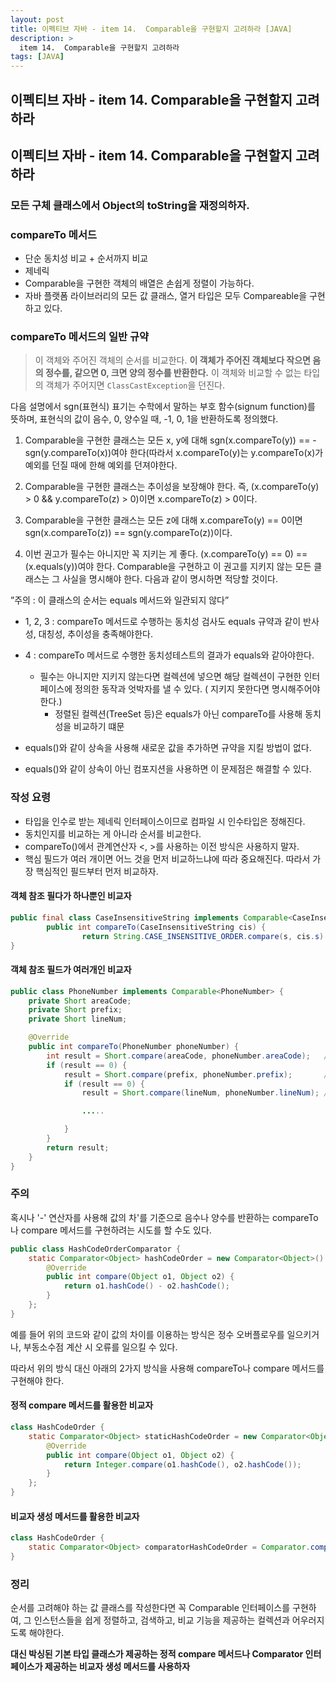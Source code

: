 ```yaml
---
layout: post
title: 이펙티브 자바 - item 14.  Comparable을 구현할지 고려하라 [JAVA]
description: >
  item 14.  Comparable을 구현할지 고려하라
tags: [JAVA]
---
```


## 이펙티브 자바 - item 14. Comparable을 구현할지 고려하라

## 이펙티브 자바 - item 14. Comparable을 구현할지 고려하라

### 모든 구체 클래스에서 Object의 toString을 재정의하자.

### compareTo 메서드

- 단순 동치성 비교 + 순서까지 비교
- 제네릭
- Comparable을 구현한 객체의 배열은 손쉽게 정렬이 가능하다.
- 자바 플랫폼 라이브러리의 모든 값 클래스, 열거 타입은 모두 Compareable을 구현하고 있다.

### compareTo 메서드의 일반 규약

> 이 객체와 주어진 객체의 순서를 비교한다. **이 객체가 주어진 객체보다 작으면 음의 정수를, 같으면 0, 크면 양의 정수를 반환한다.** 이 객체와 비교할 수 없는 타입의 객체가 주어지면 `ClassCastException`을 던진다.

다음 설명에서 sgn(표현식) 표기는 수학에서 말하는 부호 함수(signum function)를 뜻하며, 표현식의 값이 음수, 0, 양수일 때, -1, 0, 1을 반환하도록 정의했다.

1. Comparable을 구현한 클래스는 모든 x, y에 대해 sgn(x.compareTo(y)) == -sgn(y.compareTo(x))여야 한다(따라서 x.compareTo(y)는 y.compareTo(x)가 예외를 던질 때에 한해 예외를 던져야한다.

2. Comparable을 구현한 클래스는 추이성을 보장해야 한다. 즉, (x.compareTo(y) > 0 && y.compareTo(z) > 0)이면 x.compareTo(z) > 0이다.

3. Comparable을 구현한 클래스는 모든 z에 대해 x.compareTo(y) == 0이면 sgn(x.compareTo(z)) == sgn(y.compareTo(z))이다.

4. 이번 권고가 필수는 아니지만 꼭 지키는 게 좋다. (x.compareTo(y) == 0) == (x.equals(y))여야 한다. Comparable을 구현하고 이 권고를 지키지 않는 모든 클래스는 그 사실을 명시해야 한다. 다음과 같이 명시하면 적당할 것이다.

”주의 : 이 클래스의 순서는 equals 메서드와 일관되지 않다”

>

- 1, 2, 3 : compareTo 메서드로 수행하는 동치성 검사도 equals 규약과 같이 반사성, 대칭성, 추이성을 충족해야한다.

- 4 : compareTo 메서드로 수행한 동치성테스트의 결과가 equals와 같아야한다.
  - 필수는 아니지만 지키지 않는다면 컬렉션에 넣으면 해당 컬렉션이 구현한 인터페이스에 정의한 동작과 엇박자를 낼 수 있다. ( 지키지 못한다면 명시해주어야 한다.)
    - 정렬된 컬렉션(TreeSet 등)은 equals가 아닌 compareTo를 사용해 동치성을 비교하기 떄문
- equals()와 같이 상속을 사용해 새로운 값을 추가하면 규약을 지킬 방법이 없다.
- equals()와 같이 상속이 아닌 컴포지션을 사용하면 이 문제점은 해결할 수 있다.

### 작성 요령

- 타입을 인수로 받는 제네릭 인터페이스이므로 컴파일 시 인수타입은 정해진다.
- 동치인지를 비교하는 게 아니라 순서를 비교한다.
- compareTo()에서 관계연산자 <, >를 사용하는 이전 방식은 사용하지 말자.
- 핵심 필드가 여러 개이면 어느 것을 먼저 비교하느냐에 따라 중요해진다. 따라서 가장 핵심적인 필드부터 먼저 비교하자.

#### 객체 참조 필다가 하나뿐인 비교자

```java
public final class CaseInsensitiveString implements Comparable<CaseInsensitiveString> {
		public int compareTo(CaseInsensitiveString cis) {
				return String.CASE_INSENSITIVE_ORDER.compare(s, cis.s) // 자바에서 제공하는 비교자를 사용
}
```

#### 객체 참조 필드가 여러개인 비교자

```java
public class PhoneNumber implements Comparable<PhoneNumber> {
    private Short areaCode;
    private Short prefix;
    private Short lineNum;

    @Override
    public int compareTo(PhoneNumber phoneNumber) {
        int result = Short.compare(areaCode, phoneNumber.areaCode);   // 가장 중요한 필드
        if (result == 0) {
            result = Short.compare(prefix, phoneNumber.prefix);       // 두 번째로 중요한 필드
            if (result == 0) {
                result = Short.compare(lineNum, phoneNumber.lineNum); // 세 번째로 중요한 필드

                .....

            }
        }
        return result;
    }
}
```

### 주의

혹시나 '-' 연산자를 사용해 값의 차'를 기준으로 음수나 양수를 반환하는 compareTo나 compare 메서드를 구현하려는 시도를 할 수도 있다.

```java
public class HashCodeOrderComparator {
    static Comparator<Object> hashCodeOrder = new Comparator<Object>() {
        @Override
        public int compare(Object o1, Object o2) {
            return o1.hashCode() - o2.hashCode();
        }
    };
}
```

예를 들어 위의 코드와 같이 값의 차이를 이용하는 방식은 정수 오버플로우를 일으키거나, 부동소수점 계산 시 오류를 일으킬 수 있다.

따라서 위의 방식 대신 아래의 2가지 방식을 사용해 compareTo나 compare 메서드를 구현해야 한다.

#### 정적 compare 메서드를 활용한 비교자

```java
class HashCodeOrder {
    static Comparator<Object> staticHashCodeOrder = new Comparator<Object>() {
        @Override
        public int compare(Object o1, Object o2) {
            return Integer.compare(o1.hashCode(), o2.hashCode());
        }
    };
}
```

#### 비교자 생성 메서드를 활용한 비교자

```java
class HashCodeOrder {
    static Comparator<Object> comparatorHashCodeOrder = Comparator.comparingInt(o -> o.hashCode());
}
```

### 정리

순서를 고려해야 하는 값 클래스를 작성한다면 꼭 Comparable 인터페이스를 구현하여, 그 인스턴스들을 쉽게 정렬하고, 검색하고, 비교 기능을 제공하는 컬렉션과 어우러지도록 해야한다.

**대신 박싱된 기본 타입 클래스가 제공하는 정적 compare 메서드나 Comparator 인터페이스가 제공하는 비교자 생성 메서드를 사용하자**
